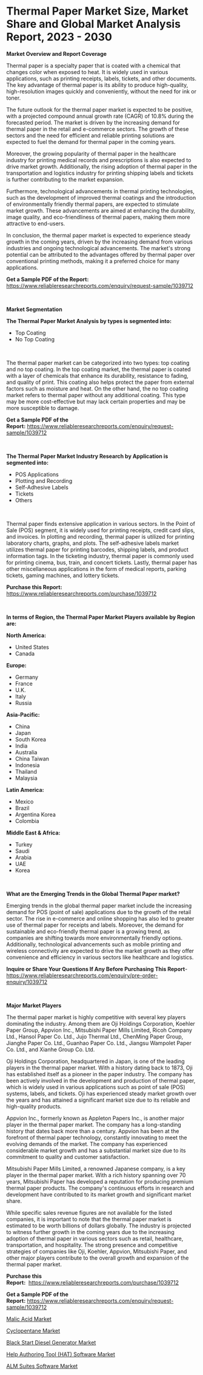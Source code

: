 <p><h1>Thermal Paper Market Size, Market Share and Global Market Analysis Report, 2023 - 2030</h1></p><p><strong>Market Overview and Report Coverage</strong></p>
<p><p>Thermal paper is a specialty paper that is coated with a chemical that changes color when exposed to heat. It is widely used in various applications, such as printing receipts, labels, tickets, and other documents. The key advantage of thermal paper is its ability to produce high-quality, high-resolution images quickly and conveniently, without the need for ink or toner.</p><p>The future outlook for the thermal paper market is expected to be positive, with a projected compound annual growth rate (CAGR) of 10.8% during the forecasted period. The market is driven by the increasing demand for thermal paper in the retail and e-commerce sectors. The growth of these sectors and the need for efficient and reliable printing solutions are expected to fuel the demand for thermal paper in the coming years.</p><p>Moreover, the growing popularity of thermal paper in the healthcare industry for printing medical records and prescriptions is also expected to drive market growth. Additionally, the rising adoption of thermal paper in the transportation and logistics industry for printing shipping labels and tickets is further contributing to the market expansion.</p><p>Furthermore, technological advancements in thermal printing technologies, such as the development of improved thermal coatings and the introduction of environmentally friendly thermal papers, are expected to stimulate market growth. These advancements are aimed at enhancing the durability, image quality, and eco-friendliness of thermal papers, making them more attractive to end-users.</p><p>In conclusion, the thermal paper market is expected to experience steady growth in the coming years, driven by the increasing demand from various industries and ongoing technological advancements. The market's strong potential can be attributed to the advantages offered by thermal paper over conventional printing methods, making it a preferred choice for many applications.</p></p>
<p><strong>Get a Sample PDF of the Report:</strong> <a href="https://www.reliableresearchreports.com/enquiry/request-sample/1039712">https://www.reliableresearchreports.com/enquiry/request-sample/1039712</a></p>
<p>&nbsp;</p>
<p><strong>Market Segmentation</strong></p>
<p><strong>The Thermal Paper Market Analysis by types is segmented into:</strong></p>
<p><ul><li>Top Coating</li><li>No Top Coating</li></ul></p>
<p>&nbsp;</p>
<p><p>The thermal paper market can be categorized into two types: top coating and no top coating. In the top coating market, the thermal paper is coated with a layer of chemicals that enhance its durability, resistance to fading, and quality of print. This coating also helps protect the paper from external factors such as moisture and heat. On the other hand, the no top coating market refers to thermal paper without any additional coating. This type may be more cost-effective but may lack certain properties and may be more susceptible to damage.</p></p>
<p><strong>Get a Sample PDF of the Report:</strong>&nbsp;<a href="https://www.reliableresearchreports.com/enquiry/request-sample/1039712">https://www.reliableresearchreports.com/enquiry/request-sample/1039712</a></p>
<p>&nbsp;</p>
<p><strong>The Thermal Paper Market Industry Research by Application is segmented into:</strong></p>
<p><ul><li>POS Applications</li><li>Plotting and Recording</li><li>Self-Adhesive Labels</li><li>Tickets</li><li>Others</li></ul></p>
<p>&nbsp;</p>
<p><p>Thermal paper finds extensive application in various sectors. In the Point of Sale (POS) segment, it is widely used for printing receipts, credit card slips, and invoices. In plotting and recording, thermal paper is utilized for printing laboratory charts, graphs, and plots. The self-adhesive labels market utilizes thermal paper for printing barcodes, shipping labels, and product information tags. In the ticketing industry, thermal paper is commonly used for printing cinema, bus, train, and concert tickets. Lastly, thermal paper has other miscellaneous applications in the form of medical reports, parking tickets, gaming machines, and lottery tickets.</p></p>
<p><strong>Purchase this Report:</strong>&nbsp; <a href="https://www.reliableresearchreports.com/purchase/1039712">https://www.reliableresearchreports.com/purchase/1039712</a></p>
<p>&nbsp;</p>
<p><strong>In terms of Region, the Thermal Paper Market Players available by Region are:</strong></p>
<p>
    <p> <strong> North America: </strong>
        <ul>
            <li>United States</li>
            <li>Canada</li>
        </ul>
        </p> 
    <p> <strong> Europe: </strong>
        <ul>
            <li>Germany</li>
            <li>France</li>
            <li>U.K.</li>
            <li>Italy</li>
            <li>Russia</li>
        </ul>
        </p> 
    <p> <strong> Asia-Pacific: </strong>
        <ul>
            <li>China</li>
            <li>Japan</li>
            <li>South Korea</li>
            <li>India</li>
            <li>Australia</li>
            <li>China Taiwan</li>
            <li>Indonesia</li>
            <li>Thailand</li>
            <li>Malaysia</li>
        </ul>
        </p> 
    <p> <strong> Latin America: </strong>
        <ul>
            <li>Mexico</li>
            <li>Brazil</li>
            <li>Argentina Korea</li>
            <li>Colombia</li>
        </ul>
        </p> 
    <p> <strong> Middle East & Africa: </strong>
        <ul>
            <li>Turkey</li>
            <li>Saudi</li>
            <li>Arabia</li>
            <li>UAE</li>
            <li>Korea</li>
        </ul>
    </p>
    </p>
<p>&nbsp;</p>
<p><strong>What are the Emerging Trends in the Global Thermal Paper market?</strong></p>
<p><p>Emerging trends in the global thermal paper market include the increasing demand for POS (point of sale) applications due to the growth of the retail sector. The rise in e-commerce and online shopping has also led to greater use of thermal paper for receipts and labels. Moreover, the demand for sustainable and eco-friendly thermal paper is a growing trend, as companies are shifting towards more environmentally friendly options. Additionally, technological advancements such as mobile printing and wireless connectivity are expected to drive the market growth as they offer convenience and efficiency in various sectors like healthcare and logistics.</p></p>
<p><strong>Inquire or Share Your Questions If Any Before Purchasing This Report</strong>- <a href="https://www.reliableresearchreports.com/enquiry/pre-order-enquiry/1039712">https://www.reliableresearchreports.com/enquiry/pre-order-enquiry/1039712</a></p>
<p>&nbsp;</p>
<p><strong>Major Market Players</strong></p>
<p><p>The thermal paper market is highly competitive with several key players dominating the industry. Among them are Oji Holdings Corporation, Koehler Paper Group, Appvion Inc., Mitsubishi Paper Mills Limited, Ricoh Company Ltd., Hansol Paper Co. Ltd., Jujo Thermal Ltd., ChenMing Paper Group, Jianghe Paper Co. Ltd., Guanhao Paper Co. Ltd., Jiangsu Wampolet Paper Co. Ltd., and Xianhe Group Co. Ltd.</p><p>Oji Holdings Corporation, headquartered in Japan, is one of the leading players in the thermal paper market. With a history dating back to 1873, Oji has established itself as a pioneer in the paper industry. The company has been actively involved in the development and production of thermal paper, which is widely used in various applications such as point of sale (POS) systems, labels, and tickets. Oji has experienced steady market growth over the years and has attained a significant market size due to its reliable and high-quality products.</p><p>Appvion Inc., formerly known as Appleton Papers Inc., is another major player in the thermal paper market. The company has a long-standing history that dates back more than a century. Appvion has been at the forefront of thermal paper technology, constantly innovating to meet the evolving demands of the market. The company has experienced considerable market growth and has a substantial market size due to its commitment to quality and customer satisfaction.</p><p>Mitsubishi Paper Mills Limited, a renowned Japanese company, is a key player in the thermal paper market. With a rich history spanning over 70 years, Mitsubishi Paper has developed a reputation for producing premium thermal paper products. The company's continuous efforts in research and development have contributed to its market growth and significant market share.</p><p>While specific sales revenue figures are not available for the listed companies, it is important to note that the thermal paper market is estimated to be worth billions of dollars globally. The industry is projected to witness further growth in the coming years due to the increasing adoption of thermal paper in various sectors such as retail, healthcare, transportation, and hospitality. The strong presence and competitive strategies of companies like Oji, Koehler, Appvion, Mitsubishi Paper, and other major players contribute to the overall growth and expansion of the thermal paper market.</p></p>
<p><strong>Purchase this Report:</strong>&nbsp;&nbsp;<a href="https://www.reliableresearchreports.com/purchase/1039712">https://www.reliableresearchreports.com/purchase/1039712</a></p>
<p></p>
<p><strong>Get a Sample PDF of the Report:</strong>&nbsp;<a href="https://www.reliableresearchreports.com/enquiry/request-sample/1039712">https://www.reliableresearchreports.com/enquiry/request-sample/1039712</a></p>
<p><p><a href="https://github.com/sofayahoo2023/Market-Research-Report-List-1/blob/main/malic-acid-market.md">Malic Acid Market</a></p><p><a href="https://github.com/vimar16th/Market-Research-Report-List-1/blob/main/cyclopentane-market.md">Cyclopentane Market</a></p><p><a href="https://medium.com/@randyhuel1989/black-start-diesel-generator-market-comprehensive-assessment-by-type-application-and-geography-9f4bc0bde8c4">Black Start Diesel Generator Market</a></p><p><a href="https://www.linkedin.com/pulse/help-authoring-tool-hat-software-market-size-share-amp-4qqxf/">Help Authoring Tool (HAT) Software Market</a></p><p><a href="https://www.linkedin.com/pulse/alm-suites-software-market-research-report-unlocks-analysis-czttf/">ALM Suites Software Market</a></p></p>